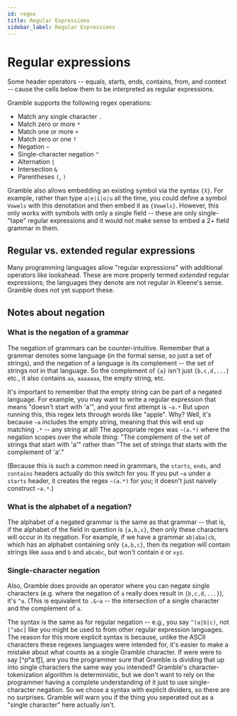 ```yaml
---
id: regex
title: Regular Expressions
sidebar_label: Regular Expressions
---
```


# Regular expressions

Some header operators -- equals, starts, ends, contains, from, and context -- cause the cells below them to be interpreted as regular expressions.

Gramble supports the following regex operations:

* Match any single character `.`
* Match zero or more `*`
* Match one or more `+`
* Match zero or one `?`
* Negation `~`
* Single-character negation `^`
* Alternation `|`
* Intersection `&`
* Parentheses `(`, `)`

Gramble also allows embedding an existing symbol via the syntax `{X}`.  For example, rather than type `a|e|i|o|u` all the time, you could define a symbol `Vowels` with this denotation and then embed it as `{Vowels}`.  However, this only works with symbols with only a single field -- these are only single-"tape" regular expressions and it would not make sense to embed a 2+ field grammar in them.

## Regular vs. extended regular expressions

Many programming languages allow "regular expressions" with additional operators like lookahead.  These are more properly termed *extended* regular expressions; the languages they denote are not regular in Kleene's sense.  Gramble does not yet support these.

## Notes about negation

### What is the negation of a grammar

The negation of grammars can be counter-intuitive.  Remember that a grammar denotes some language (in the formal sense, so just a set of strings), and the negation of a language is 
its complement -- the set of strings *not* in that language.  So the complement of `{a}` isn't just `{b,c,d,...}` etc., it also contains `aa`, `aaaaaaa`, the empty string, etc.

It's important to remember that the empty string can be part of a negated language.  For example, you may want to write a regular expression that means "doesn't start with 'a'", and your first attempt is `~a.*`  But upon running this, this regex lets through words like "apple".  Why?  Well, it's because `~a` includes the empty string, meaning that this will end up matching `.*` -- any string at all!  The appropriate regex was `~(a.*)` where the negation scopes over the whole thing: "The complement of the set of strings that start with 'a'" rather than "The set of strings that starts with the complement of 'a'."

(Because this is such a common need in grammars, the `starts`, `ends`, and `contains` headers actually do this switch for you.  If you put `~a` under a `starts` header, it creates the regex `~(a.*)` for you; it doesn't just naively construct `~a.*`.)

### What is the alphabet of a negation?

The alphabet of a negated grammar is the same as that grammar -- that is, if the alphabet of the field in question is `{a,b,c}`, then only these characters will occur in its negation.  For example, if we have a grammar `ab|aba|cb`, which has an alphabet containing only `{a,b,c}`, then its negation will contain strings like `aaaa` and `b` and `abcabc`, but won't contain `d` or `xyz`.

### Single-character negation

Also, Gramble does provide an operator where you can negate single characters (e.g. where the negation of `a` really does result in `{b,c,d,...}`), it's `^a`.  (This is equivalent to `.&~a` -- the intersection of a single character and the complement of `a`.

The syntax is the same as for regular negation -- e.g., you say `^(a|b|c)`, not `[^abc]` like you might be used to from other regular expression languages.   The reason for this more explicit syntax is because, unlike the ASCII characters these regexes languages were intended for, it's easier to make a mistake about what counts as a single Gramble character.  If were were to say [^pʰaːt͡ʃ], are you the programmer sure that Gramble is dividing that up into single characters the same way you intended?  Gramble's character-tokenization algorithm is deterministic, but we don't want to rely on the programmer having a complete understanding of it just to use single-character negation.  So we chose a syntax with explicit dividers, so there are no surprises.  Gramble will warn you if the thing you seperated out as a "single character" here actually isn't.
